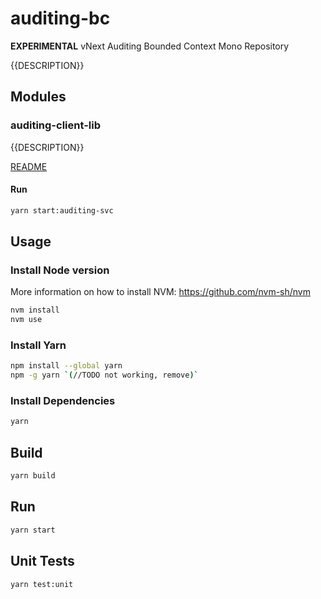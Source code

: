 # auditing-bc

**EXPERIMENTAL** vNext Auditing Bounded Context Mono Repository

{{DESCRIPTION}}

## Modules

### auditing-client-lib

{{DESCRIPTION}}

[README](modules/auditing-client-lib/README.md)

#### Run

```bash
yarn start:auditing-svc
```

## Usage

### Install Node version

More information on how to install NVM: https://github.com/nvm-sh/nvm

```bash
nvm install
nvm use
```

### Install Yarn

```bash
npm install --global yarn
npm -g yarn `(//TODO not working, remove)`
```

### Install Dependencies

```bash
yarn
```

## Build

```bash
yarn build
```

## Run

```bash
yarn start
```

## Unit Tests

```bash
yarn test:unit
```

